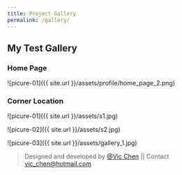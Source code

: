 ```yaml
---
title: Project Gallery
permalink: /gallery/
---
```



## My Test Gallery ##

### Home Page ###
![picure-01]({{ site.url }}/assets/profile/home_page_2.png)

### Corner Location ###
![picure-01]({{ site.url }}/assets/s1.jpg)

![picure-02]({{ site.url }}/assets/s2.jpg)

![picure-03]({{ site.url }}/assets/gallery_1.jpg)

>Designed and developed by [@Vic Chen](http://blog.csdn.net/k_shmily) \|\| Contact <a href="mailto:vic_chen@hotmail.com" class="email" title="联系邮箱">vic_chen@hotmail.com</a>